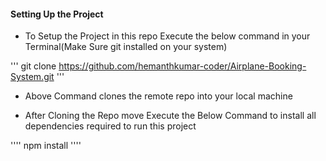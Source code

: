 #### Setting Up the Project
* To Setup the Project in this repo Execute the below command in your Terminal(Make Sure git installed on your system)

'''
git clone https://github.com/hemanthkumar-coder/Airplane-Booking-System.git
'''
* Above Command clones the remote repo into your local machine

* After Cloning the Repo move Execute the Below Command to install all dependencies required to run this project

''''
npm install
''''